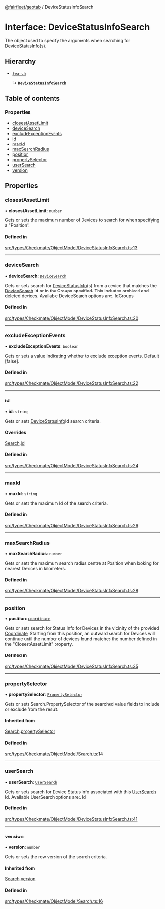 [@fairfleet/geotab](../README.md) / DeviceStatusInfoSearch

# Interface: DeviceStatusInfoSearch

The object used to specify the arguments when searching for [DeviceStatusInfo](DeviceStatusInfo.md)(s).

## Hierarchy

- [`Search`](Search.md)

  ↳ **`DeviceStatusInfoSearch`**

## Table of contents

### Properties

- [closestAssetLimit](DeviceStatusInfoSearch.md#closestassetlimit)
- [deviceSearch](DeviceStatusInfoSearch.md#devicesearch)
- [excludeExceptionEvents](DeviceStatusInfoSearch.md#excludeexceptionevents)
- [id](DeviceStatusInfoSearch.md#id)
- [maxId](DeviceStatusInfoSearch.md#maxid)
- [maxSearchRadius](DeviceStatusInfoSearch.md#maxsearchradius)
- [position](DeviceStatusInfoSearch.md#position)
- [propertySelector](DeviceStatusInfoSearch.md#propertyselector)
- [userSearch](DeviceStatusInfoSearch.md#usersearch)
- [version](DeviceStatusInfoSearch.md#version)

## Properties

### closestAssetLimit

• **closestAssetLimit**: `number`

Gets or sets the maximum number of Devices to search for when specifying a "Position".

#### Defined in

[src/types/Checkmate/ObjectModel/DeviceStatusInfoSearch.ts:13](https://github.com/fairfleet/geotab/blob/b682f10/src/types/Checkmate/ObjectModel/DeviceStatusInfoSearch.ts#L13)

___

### deviceSearch

• **deviceSearch**: [`DeviceSearch`](DeviceSearch.md)

Gets or sets search for [DeviceStatusInfo](DeviceStatusInfo.md)(s) from a device that matches the
 [DeviceSearch](DeviceSearch.md) Id or in the Groups specified. This includes archived and deleted devices.
 Available DeviceSearch options are:.
 <list><item><description>Id</description></item><item><description>Groups</description></item></list>

#### Defined in

[src/types/Checkmate/ObjectModel/DeviceStatusInfoSearch.ts:20](https://github.com/fairfleet/geotab/blob/b682f10/src/types/Checkmate/ObjectModel/DeviceStatusInfoSearch.ts#L20)

___

### excludeExceptionEvents

• **excludeExceptionEvents**: `boolean`

Gets or sets a value indicating whether to exclude exception events. Default [false].

#### Defined in

[src/types/Checkmate/ObjectModel/DeviceStatusInfoSearch.ts:22](https://github.com/fairfleet/geotab/blob/b682f10/src/types/Checkmate/ObjectModel/DeviceStatusInfoSearch.ts#L22)

___

### id

• **id**: `string`

Gets or sets [DeviceStatusInfo](DeviceStatusInfo.md)Id search criteria.

#### Overrides

[Search](Search.md).[id](Search.md#id)

#### Defined in

[src/types/Checkmate/ObjectModel/DeviceStatusInfoSearch.ts:24](https://github.com/fairfleet/geotab/blob/b682f10/src/types/Checkmate/ObjectModel/DeviceStatusInfoSearch.ts#L24)

___

### maxId

• **maxId**: `string`

Gets or sets the maximum Id of the search criteria.

#### Defined in

[src/types/Checkmate/ObjectModel/DeviceStatusInfoSearch.ts:26](https://github.com/fairfleet/geotab/blob/b682f10/src/types/Checkmate/ObjectModel/DeviceStatusInfoSearch.ts#L26)

___

### maxSearchRadius

• **maxSearchRadius**: `number`

Gets or sets the maximum search radius centre at Position when looking for nearest Devices in kilometers.

#### Defined in

[src/types/Checkmate/ObjectModel/DeviceStatusInfoSearch.ts:28](https://github.com/fairfleet/geotab/blob/b682f10/src/types/Checkmate/ObjectModel/DeviceStatusInfoSearch.ts#L28)

___

### position

• **position**: [`Coordinate`](Coordinate.md)

Gets or sets search for Status Info for Devices in the vicinity of the provided
 [Coordinate](Coordinate.md). Starting from this position, an outward search for
 Devices will continue until the number of devices found matches the number defined in the "ClosestAssetLimit"
 property.

#### Defined in

[src/types/Checkmate/ObjectModel/DeviceStatusInfoSearch.ts:35](https://github.com/fairfleet/geotab/blob/b682f10/src/types/Checkmate/ObjectModel/DeviceStatusInfoSearch.ts#L35)

___

### propertySelector

• **propertySelector**: [`PropertySelector`](PropertySelector.md)

Gets or sets Search.PropertySelector of the searched value fields to include or exclude from the result.

#### Inherited from

[Search](Search.md).[propertySelector](Search.md#propertyselector)

#### Defined in

[src/types/Checkmate/ObjectModel/Search.ts:14](https://github.com/fairfleet/geotab/blob/b682f10/src/types/Checkmate/ObjectModel/Search.ts#L14)

___

### userSearch

• **userSearch**: [`UserSearch`](UserSearch.md)

Gets or sets search for Device Status Info associated with this [UserSearch](UserSearch.md) Id.
 Available UserSearch options are:.
 <list><item><description>Id</description></item></list>

#### Defined in

[src/types/Checkmate/ObjectModel/DeviceStatusInfoSearch.ts:41](https://github.com/fairfleet/geotab/blob/b682f10/src/types/Checkmate/ObjectModel/DeviceStatusInfoSearch.ts#L41)

___

### version

• **version**: `number`

Gets or sets the row version of the search criteria.

#### Inherited from

[Search](Search.md).[version](Search.md#version)

#### Defined in

[src/types/Checkmate/ObjectModel/Search.ts:16](https://github.com/fairfleet/geotab/blob/b682f10/src/types/Checkmate/ObjectModel/Search.ts#L16)
